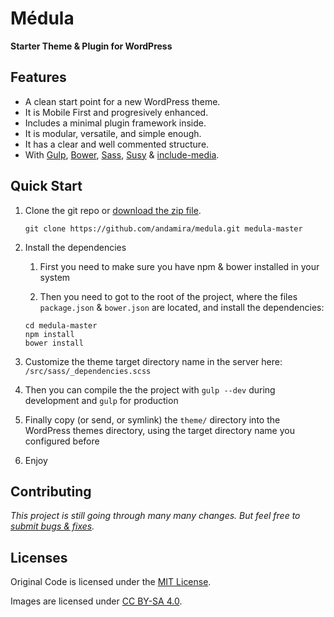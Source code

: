 # Médula

**Starter Theme & Plugin for WordPress**

## Features

- A clean start point for a new WordPress theme.
- It is Mobile First and progresively enhanced.
- Includes a minimal plugin framework inside.
- It is modular, versatile, and simple enough.
- It has a clear and well commented structure.
- With [Gulp](http://gulpjs.com/), [Bower](http://bower.io/), [Sass](http://sass-lang.com/), [Susy](http://susy.oddbird.net/) & [include-media](https://github.com/eduardoboucas/include-media).


## Quick Start

1. Clone the git repo or [download the zip file](https://github.com/andamira/medula/archive/master.zip).

	`git clone https://github.com/andamira/medula.git medula-master`

1. Install the dependencies

	1. First you need to make sure you have npm & bower installed in your system

	1. Then you need to got to the root of the project, where the files
	`package.json` & `bower.json` are located, and install the dependencies:
	```
	cd medula-master
	npm install
	bower install
	```

1. Customize the theme target directory name in the server here: `/src/sass/_dependencies.scss`

1. Then you can compile the the project with `gulp --dev` during development and `gulp` for production

1. Finally copy (or send, or symlink) the `theme/` directory into the WordPress themes directory, using the target directory name you configured before

1. Enjoy


## Contributing

_This project is still going through many many changes. But feel free to [submit bugs & fixes](https://github.com/andamira/medula/issues)._


## Licenses

Original Code is licensed under the [MIT License](https://github.com/andamira/medula/blob/master/LICENSE.md).

Images are licensed under [CC BY-SA 4.0](https://creativecommons.org/licenses/by-sa/4.0/).


